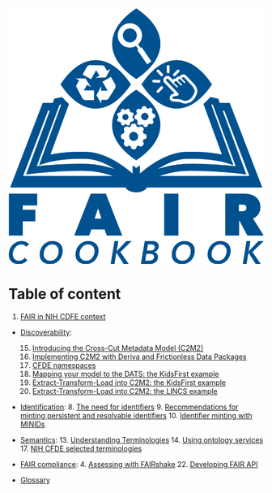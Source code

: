 ![](../../images/logo/CFDE-FAIR-new-logo-option1-nih-blue.png)

# Table of content


1. [FAIR in NIH CDFE context](./00/fair-principles.html)
<!-- 2. Privacy and Ethics concerns -->
<!-- 3. Licensing data and metadata -->

* [Discoverability](./08/cataloguing):

	15. [Introducing the Cross-Cut Metadata Model (C2M2)]()
	16. [Implementing C2M2 with Deriva and Frictionless Data Packages](./12/C2M2-L1-description.html)
	17. [CFDE namespaces](./06/cfde-namespaces.html)
	7.  [Mapping your model to the DATS: the KidsFirst example](./07/seo.html)
	20. [Extract-Transform-Load into C2M2: the KidsFirst example](./15//5/kf.html)
	21. [Extract-Transform-Load into C2M2: the LINCS example](./15/4/lincs.html)

* [Identification]():
	8. [The need for identifiers](./08/identifiers.html)
	9. [Recommendations for minting persistent and resolvable identifiers](./08/1/pids.html)
	10. [Identifier minting with MINIDs](./08/2/minids.html)
<!-- 11. Obtaining DOIs -->
<!-- 12. Finding digital objects - Terminologies and query expansion -->

* [Semantics](./09/finding):
	13. [Understanding Terminologies](./10/ontologies.html)
	14. [Using ontology services](./11/onto-services.html)
	17. [NIH CFDE selected terminologies](./14/cfde-terminologies.html)



* [FAIR compliance](./fair-assessment):
	4. [Assessing with FAIRshake](./04/fairshake.html)
	22. [Developing FAIR API](./16/fair-api.html)


<!-- 18. [Experience from HMP](./15/1/hmp.html)
19. [Experience from the Metabolomics Workbench](./15/2/mw.html)
20. [Experience from GTEx](./15/3/gtex.html)
21. [Experience from LINCS](./15/4/lincs.html)
22. [Developing FAIR API](./16/fair-api.html) -->

* [Glossary](./CFDE_Glossary.html)

<!-- 23. Hosting databases and tools in the cloud -->
<!-- 24. Jupyter notebooks and CF data processing workflows -->

